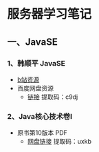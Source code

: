 # 服务器学习笔记
## 一、JavaSE

### 1、韩顺平 JavaSE

- [b站资源](https://www.bilibili.com/video/BV1fh411y7R8?spm_id_from=333.337.search-card.all.click) 
- 百度网盘资源
	- [链接](https://pan.baidu.com/s/12HqfnOZ4CntOFGVERoZM7g)  提取码：c9dj 

###  2、Java核心技术卷Ⅰ

- 原书第10版本 PDF
	- [网盘链接](https://pan.baidu.com/s/1zRbGqTEjK_AT84LMBG5dLg ) 提取码：uxkb 
